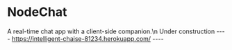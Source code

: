 # NodeChat
A real-time chat app with a client-side companion.\n
Under construction ---- https://intelligent-chaise-81234.herokuapp.com/ ----
